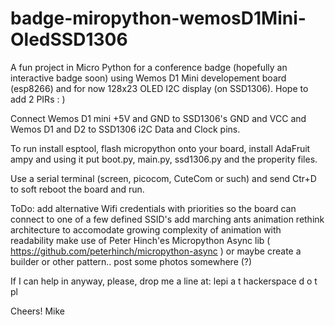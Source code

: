 # badge-miropython-wemosD1Mini-OledSSD1306
A fun project in Micro Python for a conference badge (hopefully an interactive badge soon) using Wemos D1 Mini developement board (esp8266) and for now 128x23 OLED I2C display (on SSD1306). Hope to add 2 PIRs : )

Connect Wemos D1 mini +5V and GND to SSD1306's GND and VCC and Wemos D1 and D2 to SSD1306 i2C Data and Clock pins.

To run install esptool, flash micropython onto your board, install AdaFruit ampy and using it put boot.py, main.py, ssd1306.py and the properity files.

Use a serial terminal (screen, picocom, CuteCom or such) and send Ctr+D to soft reboot the board and run.


ToDo:
  add alternative Wifi credentials with priorities so the board can connect to one of a few defined SSID's
  add marching ants animation
  rethink architecture to accomodate growing complexity of animation with readability
    make use of Peter Hinch'es Micropython Async lib ( https://github.com/peterhinch/micropython-async )
    or maybe create a builder or other pattern..
  post some photos somewhere (?)
 
If I can help in anyway, please, drop me a line at:
  lepi a t hackerspace d o t pl

Cheers!
Mike
